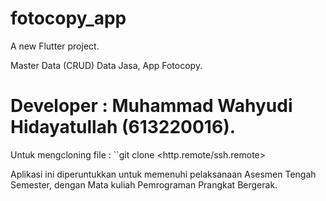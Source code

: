# fotocopy_app

A new Flutter project.

Master Data (CRUD) Data Jasa, App Fotocopy.
# Developer : Muhammad Wahyudi Hidayatullah (613220016).

Untuk mengcloning file :
``git clone <http.remote/ssh.remote> 

Aplikasi ini diperuntukkan untuk memenuhi pelaksanaan Asesmen Tengah Semester, dengan Mata kuliah Pemrograman Prangkat Bergerak.
